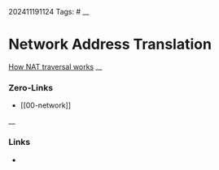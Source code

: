 202411191124
Tags: #
__
# Network Address Translation


 [How NAT traversal works](https://tailscale.com/blog/how-nat-traversal-works)
__
### Zero-Links
- [[00-network]]

__
### Links
- 

 

